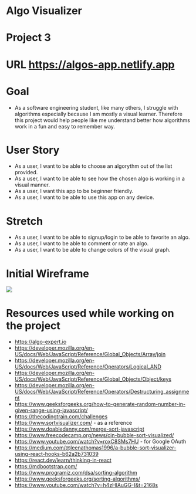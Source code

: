 # Algo Visualizer
# Project 3

# URL https://algos-app.netlify.app

# Goal
- As a software engineering student, like many others, I struggle with algorithms especially because I am mostly a visual learner. Therefore this project would help people like me understand better how algorithms work in a fun and easy to remember way.

# User Story
- As a user, I want to be able to choose an algorythm out of the list provided.
- As a user, I want to be able to see how the chosen algo is working in a visual manner.
- As a user, I want this app to be beginner friendly.
- As a user, I want to be able to use this app on any device.

# Stretch 
- As a user, I want to be able to signup/login to be able to favorite an algo.
- As a user, I want to be able to comment or rate an algo.
- As a user, I want to be able to change colors of the visual graph.
# Initial Wireframe 
![](https://github.com/frostyserge/algo-visualization/assets/64938599/eb36eb3a-3b9e-4a44-a44e-642ba387d8c5)

# Resources used while working on the project
- https://algo-expert.io
- https://developer.mozilla.org/en-US/docs/Web/JavaScript/Reference/Global_Objects/Array/join
- https://developer.mozilla.org/en-US/docs/Web/JavaScript/Reference/Operators/Logical_AND
- https://developer.mozilla.org/en-US/docs/Web/JavaScript/Reference/Global_Objects/Object/keys
- https://developer.mozilla.org/en-US/docs/Web/JavaScript/Reference/Operators/Destructuring_assignment
- https://www.geeksforgeeks.org/how-to-generate-random-number-in-given-range-using-javascript/
- https://thecodingtrain.com/challenges
- https://www.sortvisualizer.com/ - as a reference
- https://www.doabledanny.com/merge-sort-javascript
- https://www.freecodecamp.org/news/cjn-bubble-sort-visualized/
- https://www.youtube.com/watch?v=roxC8SMs7HU  - for Google OAuth
- https://medium.com/@leenathomas1996/a-bubble-sort-visualizer-using-react-hooks-b62a2b731039
- https://react.dev/learn/thinking-in-react
- https://mdbootstrap.com/
- https://www.programiz.com/dsa/sorting-algorithm
- https://www.geeksforgeeks.org/sorting-algorithms/
- https://www.youtube.com/watch?v=h4zHlAuGG-I&t=2168s
